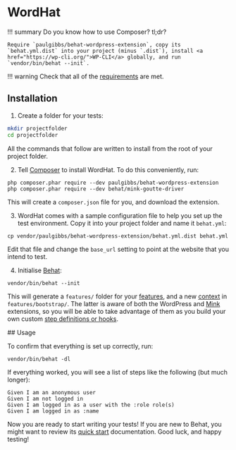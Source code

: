 # WordHat

!!! summary
    Do you know how to use Composer? tl;dr?

    Require `paulgibbs/behat-wordpress-extension`, copy its `behat.yml.dist` into your project (minus `.dist`), install <a href="https://wp-cli.org/">WP-CLI</a> globally, and run `vendor/bin/behat --init`.

!!! warning
    Check that all of the [requirements](requirements.md) are met.


## Installation

1) Create a folder for your tests:

```Bash
mkdir projectfolder
cd projectfolder
```

All the commands that follow are written to install from the root of your project folder.


2) Tell [Composer](https://getcomposer.org/) to install WordHat. To do this conveniently, run:

```Shell
php composer.phar require --dev paulgibbs/behat-wordpress-extension
php composer.phar require --dev behat/mink-goutte-driver
```

This will create a `composer.json` file for you, and download the extension.


3) WordHat comes with a sample configuration file to help you set up the test environment. Copy it into your project folder and name it `behat.yml`:

```Shell
cp vendor/paulgibbs/behat-wordpress-extension/behat.yml.dist behat.yml
```

Edit that file and change the `base_url` setting to point at the website that you intend to test.


4) Initialise [Behat](http://behat.org):

```Shell
vendor/bin/behat --init
```

This will generate a `features/` folder for your [features](http://docs.behat.org/en/latest/user_guide/features_scenarios.html#features), and a new [context](http://docs.behat.org/en/latest/user_guide/context.html) in `features/bootstrap/`. The latter is aware of both the WordPress and [Mink](https://github.com/Behat/MinkExtension) extensions, so you will be able to take advantage of them as you build your own custom [step definitions or hooks](http://docs.behat.org/en/latest/user_guide/writing_scenarios.html).


## Usage

To confirm that everything is set up correctly, run:

```Shell
vendor/bin/behat -dl
```

If everything worked, you will see a list of steps like the following (but much longer):

```Gherkin
Given I am an anonymous user
Given I am not logged in
Given I am logged in as a user with the :role role(s)
Given I am logged in as :name
```

Now you are ready to start writing your tests! If you are new to Behat, you might want to review its [quick start](http://behat.org/en/latest/quick_start.html#example) documentation. Good luck, and happy testing!
